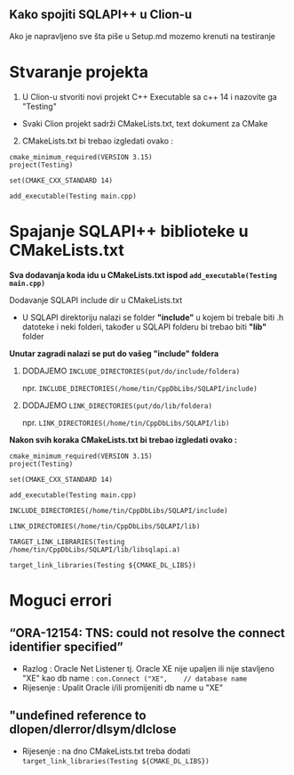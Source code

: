 ## Kako spojiti SQLAPI++ u Clion-u 
Ako je napravljeno sve šta piše u Setup.md mozemo krenuti na testiranje

# Stvaranje projekta

1. U Clion-u stvoriti novi projekt C++ Executable sa c++ 14 i nazovite ga "Testing"
  - Svaki Clion projekt sadrži CMakeLists.txt, text dokument za CMake

2.  CMakeLists.txt bi trebao izgledati ovako :

```
cmake_minimum_required(VERSION 3.15)
project(Testing)

set(CMAKE_CXX_STANDARD 14)

add_executable(Testing main.cpp)
```

# Spajanje SQLAPI++ biblioteke u CMakeLists.txt

**Sva dodavanja koda idu u CMakeLists.txt ispod `add_executable(Testing main.cpp)`**

  Dodavanje SQLAPI include dir u CMakeLists.txt
  
  - U SQLAPI direktoriju nalazi se folder **"include"** u kojem bi trebale biti .h datoteke i neki folderi, također u SQLAPI folderu bi trebao biti **"lib"** folder 
  
  **Unutar zagradi nalazi se put do vašeg "include" foldera**
  
  1. DODAJEMO `INCLUDE_DIRECTORIES(put/do/include/foldera)` 
  
     npr. `INCLUDE_DIRECTORIES(/home/tin/CppDbLibs/SQLAPI/include)`
      
  2. DODAJEMO `LINK_DIRECTORIES(put/do/lib/foldera)`
  
     npr. `LINK_DIRECTORIES(/home/tin/CppDbLibs/SQLAPI/lib)`
 
  
  
**Nakon svih koraka CMakeLists.txt bi trebao izgledati ovako :**

```
cmake_minimum_required(VERSION 3.15)
project(Testing)

set(CMAKE_CXX_STANDARD 14)

add_executable(Testing main.cpp)

INCLUDE_DIRECTORIES(/home/tin/CppDbLibs/SQLAPI/include)

LINK_DIRECTORIES(/home/tin/CppDbLibs/SQLAPI/lib)

TARGET_LINK_LIBRARIES(Testing /home/tin/CppDbLibs/SQLAPI/lib/libsqlapi.a)

target_link_libraries(Testing ${CMAKE_DL_LIBS})
```


# Moguci errori

## “ORA-12154: TNS: could not resolve the connect identifier specified” 
  - Razlog : Oracle Net Listener tj. Oracle XE nije upaljen ili nije stavljeno "XE" kao db name : `con.Connect ("XE",    // database name`
  - Rijesenje : Upalit Oracle i/ili promijeniti db name u "XE"
 
## "undefined reference to dlopen/dlerror/dlsym/dlclose
  - Rijesenje : na dno CMakeLists.txt treba dodati `target_link_libraries(Testing ${CMAKE_DL_LIBS})`





